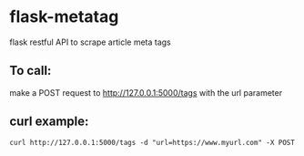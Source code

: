 # flask-metatag
flask restful API to scrape article meta tags

## To call:
make a POST request to http://127.0.0.1:5000/tags with the url parameter

## curl example:
`curl http://127.0.0.1:5000/tags -d "url=https://www.myurl.com" -X POST`